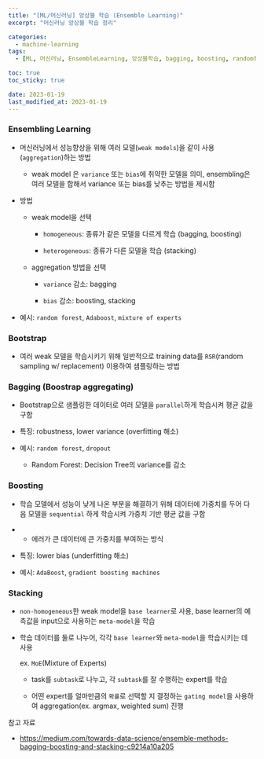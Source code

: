 ```yaml
---
title: "[ML/머신러닝] 앙상블 학습 (Ensemble Learning)"
excerpt: "머신러닝 앙상블 학습 정리"

categories:
  - machine-learning
tags:
  - [ML, 머신러닝, EnsembleLearning, 앙상블학습, bagging, boosting, randomforest, adaboost]

toc: true
toc_sticky: true

date: 2023-01-19
last_modified_at: 2023-01-19
---
```


### Ensembling Learning

- 머신러닝에서 성능향상을 위해 여러 모델(`weak models`)을 같이 사용(`aggregation`)하는 방법
  
  - weak model 은 `variance` 또는 `bias`에 취약한 모델을 의미, ensembling은 여러 모델을 합해서 variance 또는 bias를 낮추는 방법을 제시함

- 방법
  
  - weak model을 선택
    
    - `homogeneous`: 종류가 같은 모델을 다르게 학습 (bagging, boosting)
    
    - `heterogeneous`: 종류가 다른 모델을 학습 (stacking)
  
  - aggregation 방법을 선택
    
    - `variance` 감소: bagging
    
    - `bias` 감소: boosting, stacking

- 예시: `random forest`, `Adaboost`, `mixture of experts`



### Bootstrap

- 여러 weak 모델을 학습시키기 위해 일반적으로 training data를 `RSR`(random sampling w/ replacement) 이용하여 샘플링하는 방법



### Bagging (Boostrap aggregating)

- Bootstrap으로 샘플링한 데이터로 여러 모델을 `parallel`하게 학습시켜 평균 값을 구함

- 특징: robustness, lower variance (overfitting 해소)

- 예시: `random forest`, `dropout`
  
  - Random Forest: Decision Tree의 variance를 감소



### Boosting

- 학습 모델에서 성능이 낮게 나온 부분을 해결하기 위해 데이터에 가중치를 두어 다음 모델을 `sequential` 하게 학습시켜 가중치 기반 평균 값을 구함

- - 에러가 큰 데이터에 큰 가중치를 부여하는 방식

- 특징: lower bias (underfitting 해소)

- 예시: `AdaBoost`, `gradient boosting machines`



### Stacking

- `non-homogeneous`한 weak model을 `base learner`로 사용, base learner의 예측값을 input으로 사용하는 `meta-model`을 학습 

- 학습 데이터를 둘로 나누어, 각각 `base learner`와 `meta-model`을 학습시키는 데 사용
  
  ex. `MoE`(Mixture of Experts)
  
  - task를 `subtask`로 나누고, 각 `subtask`를 잘 수행하는 expert를 학습
  
  - 어떤 expert를 얼마만큼의 `확률`로 선택할 지 결정하는 `gating model`을 사용하여 aggregation(ex. argmax, weighted sum) 진행



참고 자료

- https://medium.com/towards-data-science/ensemble-methods-bagging-boosting-and-stacking-c9214a10a205
